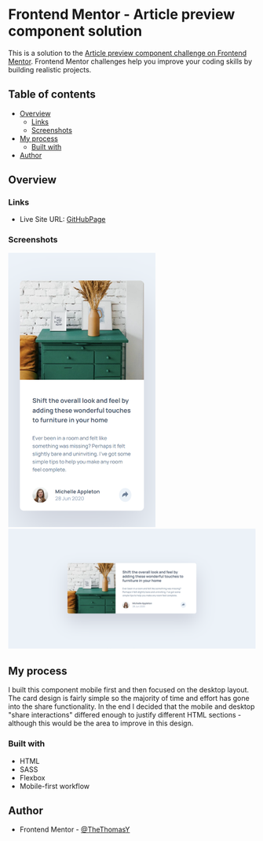 # Frontend Mentor - Article preview component solution

This is a solution to the [Article preview component challenge on Frontend Mentor](https://www.frontendmentor.io/challenges/article-preview-component-dYBN_pYFT). Frontend Mentor challenges help you improve your coding skills by building realistic projects.

## Table of contents

- [Overview](#overview)
  - [Links](#links)
  - [Screenshots](#screenshots)
- [My process](#my-process)
  - [Built with](#built-with)
- [Author](#author)

## Overview

### Links

- Live Site URL: [GitHubPage](https://thethomasy.github.io/Article-Preview-Component/)

### Screenshots

<p float="left">
  <img src="./screenshots/screenshot-mobile.png" width="300px">
  <img src="./screenshots/screenshot-desktop.png">
</p>

## My process

I built this component mobile first and then focused on the desktop layout. The card design is fairly simple so the majority of time and effort has gone into the share functionality. In the end I decided that the mobile and desktop "share interactions" differed enough to justify different HTML sections - although this would be the area to improve in this design.

### Built with

- HTML
- SASS
- Flexbox
- Mobile-first workflow

## Author

- Frontend Mentor - [@TheThomasY](https://www.frontendmentor.io/profile/TheThomasY)

